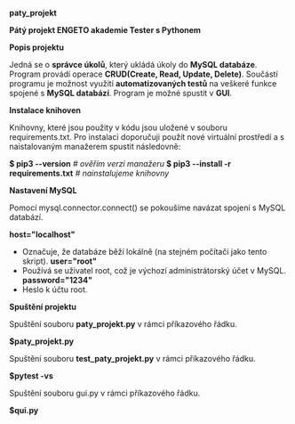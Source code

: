 
**paty_projekt**

**Pátý projekt ENGETO akademie Tester s Pythonem**


**Popis projektu**

Jedná se o **správce úkolů**, který ukládá úkoly do **MySQL databáze**.
Program provádí operace **CRUD(Create, Read, Update, Delete)**.
Součástí programu je možnost využití **automatizovaných testů** 
na veškeré funkce spojené s **MySQL databází**. Program je možné spustit v **GUI**.

**Instalace knihoven**

Knihovny, které jsou použity v kódu jsou uložené v souboru requirements.txt.
Pro instalaci doporučuji použít nové virtuální prostředí a s naistalovaným manažerem spustit následovně:

**$ pip3 --version** *# ověřím verzi manažeru*
**$ pip3 --install -r requirements.txt** *# nainstalujeme knihovny*

**Nastavení MySQL**

Pomocí mysql.connector.connect() se pokoušíme navázat spojení s MySQL databází.

**host="localhost"**
- Označuje, že databáze běží lokálně (na stejném počítači jako tento skript).
**user="root"**
- Používá se uživatel root, což je výchozí administrátorský účet v MySQL.
**password="1234"**
- Heslo k účtu root.

**Spuštění projektu**

Spuštění souboru **paty_projekt.py** v rámci příkazového řádku.

**$paty_projekt.py**

Spuštění souboru **test_paty_projekt.py** v rámci příkazového řádku.

**$pytest -vs**

Spuštění souboru gui.py v rámci příkazového řádku.

**$qui.py**

